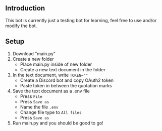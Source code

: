 ## Introduction

This bot is currently just a testing bot for learning, feel free to use and/or modify the bot.

## Setup

1. Download "main.py"
2. Create a new folder
    - Place main.py inside of new folder
    - Create a new text document in the folder
3. In the text document, write `TOKEN=""`
    - Create a Discord bot and copy OAuth2 token
    - Paste token in between the quotation marks
5. Save the text document as a .env file
    - Press `File`
    - Press `Save as`
    - Name the file `.env`
    - Change file type to `All files`
    - Press `Save as`
6. Run main.py and you should be good to go!
